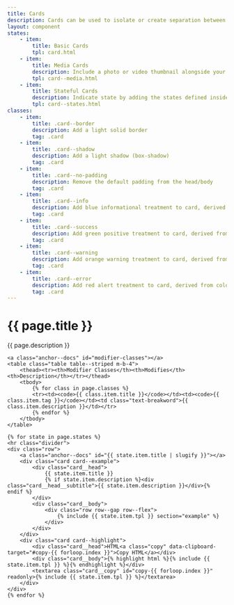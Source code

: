 ```yaml
---
title: Cards
description: Cards can be used to isolate or create separation between content.  You may indicate state or include media (think photos or videos) in your cards.  They occupy 100% the width of their container by default.  In our examples, we wrap the cards with our grid construct to constrain the width.
layout: component
states:
    - item:
        title: Basic Cards
        tpl: card.html
    - item:
        title: Media Cards
        description: Include a photo or video thumbnail alongside your card content
        tpl: card--media.html
    - item:
        title: Stateful Cards
        description: Indicate state by adding the states defined inside <code>_colors.scss</code>
        tpl: card--states.html
classes:
    - item:
        title: .card--border
        description: Add a light solid border
        tag: .card
    - item:
        title: .card--shadow
        description: Add a light shadow (box-shadow)
        tag: .card
    - item:
        title: .card--no-padding
        description: Remove the default padding from the head/body
        tag: .card
    - item:
        title: .card--info
        description: Add blue informational treatment to card, derived from color mappings in <code>_colors.scss</code>
        tag: .card
    - item:
        title: .card--success
        description: Add green positive treatment to card, derived from color mappings in <code>_colors.scss</code>
        tag: .card
    - item:
        title: .card--warning
        description: Add orange warning treatment to card, derived from color mappings in <code>_colors.scss</code>
        tag: .card
    - item:
        title: .card--error
        description: Add red alert treatment to card, derived from color mappings in <code>_colors.scss</code>
        tag: .card
---
```

<div class="container content">
    <h1>{{ page.title }}</h1>
    <p class="well">{{ page.description }}</p>

    <a class="anchor--docs" id="modifier-classes"></a>
    <table class="table table--striped m-b-4">
        <thead><tr><th>Modifier Classes</th><th>Modifies</th><th>Description</th></tr></thead>
        <tbody>
            {% for class in page.classes %}
            <tr><td><code>{{ class.item.title }}</code></td><td><code>{{ class.item.tag }}</code></td><td class="text-breakword">{{ class.item.description }}</td></tr>
            {% endfor %}
        </tbody>
    </table>
    
    {% for state in page.states %}
    <hr class="divider">
    <div class="row">
        <a class="anchor--docs" id="{{ state.item.title | slugify }}"></a>
        <div class="card card--example">
            <div class="card__head">
                {{ state.item.title }}
                {% if state.item.description %}<div class="card__head__subtitle">{{ state.item.description }}</div>{% endif %}
            </div>
            <div class="card__body">
                <div class="row row--gap row--flex">
                    {% include {{ state.item.tpl }} section="example" %}
                </div>
            </div>
        </div>
        <div class="card card--highlight">
            <div class="card__head">HTML<a class="copy" data-clipboard-target="#copy-{{ forloop.index }}">Copy HTML</a></div>
            <div class="card__body">{% highlight html %}{% include {{ state.item.tpl }} %}{% endhighlight %}</div>
            <textarea class="card__copy" id="copy-{{ forloop.index }}" readonly>{% include {{ state.item.tpl }} %}</textarea>
        </div>
    </div>
    {% endfor %}
</div>